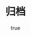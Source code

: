 ---
archivesPage: true
title: 归档
permalink: /archives/
article: false
author:
  name: maoyln
  link: https://github.com/maoyln
---